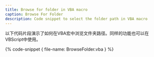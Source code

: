 ```yaml
---
title: Browse for folder in VBA macro
caption: Browse For Folder
description: Code snippet to select the folder path in VBA macro
---
```

以下代码片段演示了如何在VBA宏中浏览文件夹路径。同样的功能也可以在VBScript中使用。

{% code-snippet { file-name: BrowseFolder.vba } %}